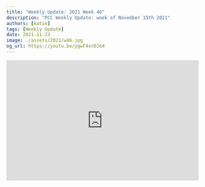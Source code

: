 ```yaml
---
title: "Weekly Update: 2021 Week 46"
description: "PCC Weekly Update: week of November 15th 2021"
authors: [katie]
tags: [Weekly Update]
date: 2021-11-23
image: ./assets/2021/w46.jpg
og_url: https://youtu.be/ygwF4srDJe4
---
```


<iframe width="100%" height="315" src="https://www.youtube.com/embed/ygwF4srDJe4" title="YouTube video player" frameborder="0" allow="accelerometer; autoplay; clipboard-write; encrypted-media; gyroscope; picture-in-picture" allowFullScreen></iframe>

<!--truncate-->
